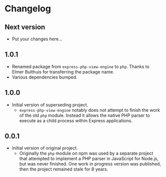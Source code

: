 # Changelog

## Next version

- Put your changes here...

## 1.0.1

- Renamed package from `express-php-view-engine` to `php`. Thanks to Elmer Bulthuis for transferring the package name.
- Various dependencies bumped.

## 1.0.0

- Initial version of superseding project.
  - `express-php-view-engine` notably does not attempt to finish the work of the old `php` module. Instead it allows the native PHP parser to execute as a child process within Express applications.

## 0.0.1

- Initial version of original project.
  - Originally the `php` module on npm was used by a separate project that attempted to implement a PHP parser in JavaScript for Node.js, but was never finished. One work in progress version was published, then the project remained stale for 8 years.
